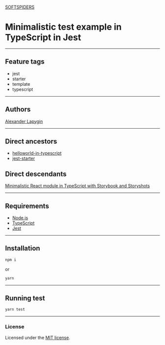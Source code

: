 [SOFTSPIDERS](https://github.com/softspiders/softspiders)

# Minimalistic test example in TypeScript in Jest

---

## Feature tags

- jest
- starter
- template
- typescript

---

## Authors

[Alexander Lapygin](https://github.com/AlexanderLapygin)

---

## Direct ancestors

- [helloworld-in-typescript](https://github.com/softspiders/typescript)
- [jest-starter](https://github.com/softspiders/jest-starter)

## Direct descendants

[Minimalistic React module in TypeScript with Storybook and Storyshots](https://github.com/softspiders/react-ts-storybook-storyshots/blob/master/README.md)

---

## Requirements

* [Node.js](https://nodejs.org/en/download/package-manager/)
* [TypeScript](https://www.typescriptlang.org/)
* [Jest](https://jestjs.io/)

---

## Installation

```sh
npm i
```

or

```sh
yarn
```

---

## Running test

```sh
yarn test
```

---

### License

Licensed under the [MIT license](./LICENSE).

